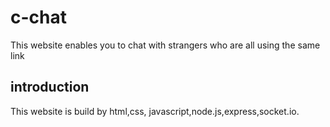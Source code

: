 # c-chat
This website enables you to chat with strangers who are all using the same link


## introduction

This website is build by html,css, javascript,node.js,express,socket.io.

